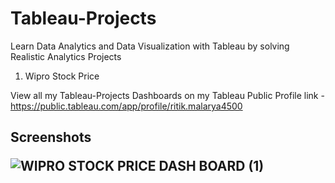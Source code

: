 # Tableau-Projects
Learn Data Analytics and Data Visualization with Tableau by solving Realistic Analytics Projects

1. Wipro Stock Price


View all my Tableau-Projects Dashboards on my Tableau Public Profile link -
https://public.tableau.com/app/profile/ritik.malarya4500

<H2> Screenshots

![WIPRO STOCK PRICE DASH BOARD (1)](https://user-images.githubusercontent.com/65644535/134008388-d2cc4e07-135f-4510-9236-d247c4b5f201.png)


